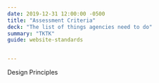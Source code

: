 ```yaml
---
date: 2019-12-31 12:00:00 -0500
title: "Assessment Criteria"
deck: "The list of things agencies need to do"
summary: "TKTK"
guide: website-standards


---
```


Design Principles
